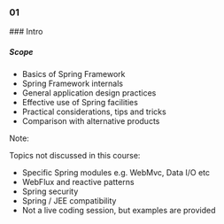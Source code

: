 
<h3 class="chapter-number">01</h3>
### Intro

##### Scope

* Basics of Spring Framework
* Spring Framework internals
* General application design practices
* Effective use of Spring facilities
* Practical considerations, tips and tricks
* Comparison with alternative products

<!-- Speaker notes -->
Note:

Topics not discussed in this course:

* Specific Spring modules e.g. WebMvc, Data I/O etc
* WebFlux and reactive patterns
* Spring security
* Spring / JEE compatibility
* Not a live coding session, but examples are provided


